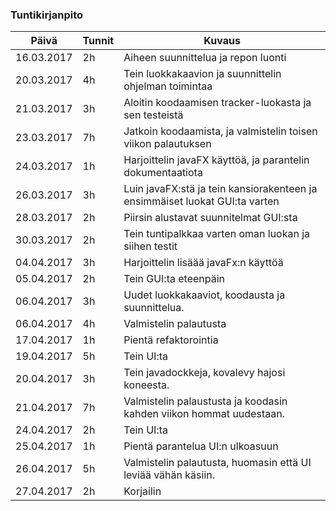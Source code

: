 ### Tuntikirjanpito
Päivä | Tunnit | Kuvaus
--------------- | ----- | ------
16.03.2017 | 2h | Aiheen suunnittelua ja repon luonti
20.03.2017 | 4h | Tein luokkakaavion ja suunnittelin ohjelman toimintaa
21.03.2017 | 3h | Aloitin koodaamisen tracker-luokasta ja sen testeistä
23.03.2017 | 7h | Jatkoin koodaamista, ja valmistelin toisen viikon palautuksen
24.03.2017 | 1h | Harjoittelin javaFX käyttöä, ja parantelin dokumentaatiota
26.03.2017 | 3h | Luin javaFX:stä ja tein kansiorakenteen ja ensimmäiset luokat GUI:ta varten
28.03.2017 | 2h | Piirsin alustavat suunnitelmat GUI:sta
30.03.2017 | 2h | Tein tuntipalkkaa varten oman luokan ja siihen testit
04.04.2017 | 3h | Harjoittelin lisäää javaFx:n käyttöä
05.04.2017 | 2h | Tein GUI:ta eteenpäin
06.04.2017 | 3h | Uudet luokkakaaviot, koodausta ja suunnittelua.
06.04.2017 | 4h | Valmistelin palautusta
17.04.2017 | 1h | Pientä refaktorointia
19.04.2017 | 5h | Tein UI:ta
20.04.2017 | 3h | Tein javadockkeja, kovalevy hajosi koneesta.
21.04.2017 | 7h | Valmistelin palaustusta ja koodasin kahden viikon hommat uudestaan.
24.04.2017 | 2h | Tein UI:ta
25.04.2017 | 1h | Pientä parantelua UI:n ulkoasuun
26.04.2017 | 5h | Valmistelin palautusta, huomasin että UI leviää vähän käsiin.
27.04.2017 | 2h | Korjailin
